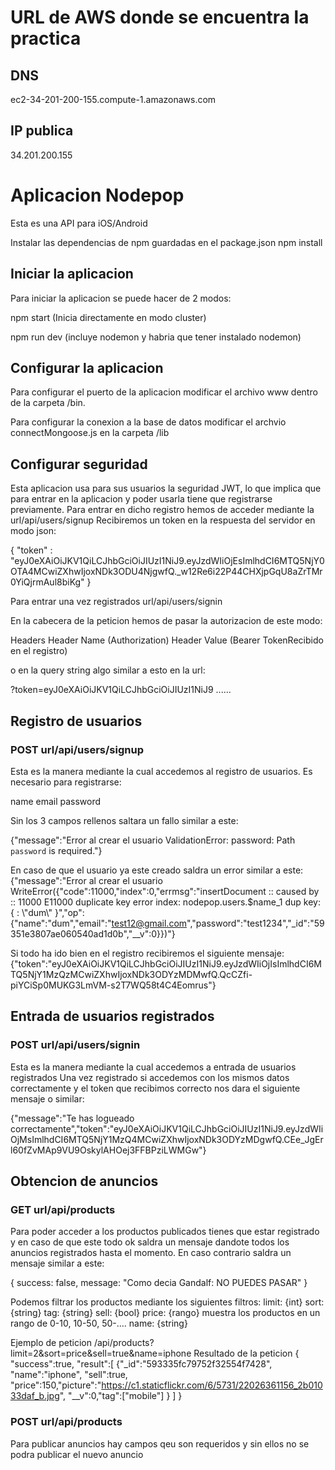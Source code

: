 # URL de AWS donde se encuentra la practica  
## DNS
ec2-34-201-200-155.compute-1.amazonaws.com

## IP publica
34.201.200.155

# Aplicacion Nodepop
Esta es una API para iOS/Android 

Instalar las dependencias de npm guardadas en el package.json
npm install

## Iniciar la aplicacion
Para iniciar la aplicacion se puede hacer de 2 modos:

npm start (Inicia directamente en modo cluster)

npm run dev (incluye nodemon y habria que tener instalado nodemon) 

## Configurar la aplicacion
Para configurar el puerto de la aplicacion modificar el archivo www dentro de la carpeta /bin.

Para configurar la conexion a la base de datos modificar el archvio connectMongoose.js en la carpeta /lib

## Configurar seguridad
Esta aplicacion usa para sus usuarios la seguridad JWT, lo que implica que para entrar en la aplicacion y poder usarla tiene que registrarse previamente. Para entrar en dicho registro hemos de acceder mediante la url/api/users/signup
Recibiremos un token en la respuesta del servidor en modo json: 

{
    "token" : "eyJ0eXAiOiJKV1QiLCJhbGciOiJIUzI1NiJ9.eyJzdWIiOjEsImlhdCI6MTQ5NjY0OTA4MCwiZXhwIjoxNDk3ODU4NjgwfQ._w12Re6i22P44CHXjpGqU8aZrTMr0YiQjrmAul8biKg"
}

Para entrar una vez registrados url/api/users/signin

En la cabecera de la peticion hemos de pasar la autorizacion de este modo:

Headers
Header Name (Authorization) Header Value (Bearer TokenRecibido en el registro)
           
o en la query string algo similar a esto en la url:

?token=eyJ0eXAiOiJKV1QiLCJhbGciOiJIUzI1NiJ9 ......

## Registro de usuarios
### POST url/api/users/signup
Esta es la manera mediante la cual accedemos al registro de usuarios. Es necesario para registrarse:

name
email
password

Sin los 3 campos rellenos saltara un fallo similar a este:

{"message":"Error al crear el usuario ValidationError: password: Path `password` is required."}

En caso de que el usuario ya este creado saldra un error similar a este:
{"message":"Error al crear el usuario WriteError({\"code\":11000,\"index\":0,\"errmsg\":\"insertDocument :: caused by :: 11000 E11000 duplicate key error index: nodepop.users.$name_1  dup key: { : \\\"dum\\\" }\",\"op\":{\"name\":\"dum\",\"email\":\"test12@gmail.com\",\"password\":\"test1234\",\"_id\":\"59351e3807ae060540ad1d0b\",\"__v\":0}})"}

Si todo ha ido bien en el registro recibiremos el siguiente mensaje:
{"token":"eyJ0eXAiOiJKV1QiLCJhbGciOiJIUzI1NiJ9.eyJzdWIiOjIsImlhdCI6MTQ5NjY1MzQzMCwiZXhwIjoxNDk3ODYzMDMwfQ.QcCZfi-piYCiSp0MUKG3LmVM-s2T7WQ58t4C4Eomrus"}

## Entrada de usuarios registrados
### POST url/api/users/signin
Esta es la manera mediante la cual accedemos a entrada de usuarios registrados
Una vez registrado si accedemos con los mismos datos correctamente y el token que recibimos correcto nos dara el siguiente mensaje o similar:

{"message":"Te has logueado correctamente","token":"eyJ0eXAiOiJKV1QiLCJhbGciOiJIUzI1NiJ9.eyJzdWIiOjMsImlhdCI6MTQ5NjY1MzQ4MCwiZXhwIjoxNDk3ODYzMDgwfQ.CEe_JgErl60fZvMAp9VU9OskylAHOej3FFBPziLWMGw"}

## Obtencion de anuncios 
### GET url/api/products
Para poder acceder a los productos publicados tienes que estar registrado y en caso de que este todo ok saldra un mensaje dandote todos los anuncios registrados hasta el momento. En caso contrario saldra un mensaje similar a este:

{
    success: false,
    message: "Como decia Gandalf:  NO PUEDES PASAR"
}

Podemos filtrar los productos mediante los siguientes filtros:
limit: {int}
sort: {string}
tag: {string}
sell: {bool}
price: {rango} muestra los productos en un rango de 0-10, 10-50, 50-....
name: {string}

Ejemplo de peticion /api/products?limit=2&sort=price&sell=true&name=iphone
Resultado de la peticion
{
    "success":true,
    "result":[
        {"_id":"593335fc79752f32554f7428",
        "name":"iphone",
        "sell":true,
        "price":150,"picture":"https://c1.staticflickr.com/6/5731/22026361156_2b01033daf_b.jpg",
        "__v":0,"tag":["mobile"]
        }
    ]
}

### POST url/api/products
Para publicar anuncios hay campos qeu son requeridos y sin ellos no se podra publicar el nuevo anuncio






















